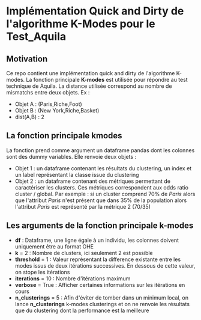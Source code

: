 # Implémentation Quick and Dirty de l'algorithme K-Modes pour le Test_Aquila



## Motivation
Ce repo contient une implémentation quick and dirty de l'algorithme K-modes. La fonction principale __K-modes__ est utilisée pour répondre au test technique de Aquila. La distance utilisée correspond au nombre de mismatchs entre deux objets. Ex :
 * Objet A : (Paris,Riche,Foot)
 * Objet B : (New York,Riche,Basket)
 * dist(A,B) : 2


## La fonction principale kmodes
La fonction prend comme argument un dataframe pandas dont les colonnes sont des dummy variables. Elle renvoie deux objets :
 * Objet 1 : un dataframe contenant les résultats du clustering, un index et un label représentant la classe issue du clustering
 * Objet 2 : un dataframe contenant des métriques permettant de caractériser les clusters. Ces métriques correspondent aux odds ratio cluster / global. Par exemple : si un cluster comprend 70% de _Paris_ alors que l'attribut _Paris_ n'est présent que dans 35% de la population alors l'attribut _Paris_ est représenté par la métrique 2 (70/35)

## Les arguments de la fonction principale k-modes
* **df** : Dataframe, une ligne égale à un individu, les colonnes doivent uniquement être au format OHE
* **k** = 2 : Nombre de clusters, ici seulement 2 est possible
* **threshold** = 1 : Valeur représentant la difference existante entre les modes issus de deux itérations successives. En dessous de cette valeur, on stope les itérations
* **iterations** = 10 : Nombre d'itérations maximum
* **verbose** = True : Afficher certaines informations sur les itérations en cours
* **n_clusterings** = 5 : Afin d'éviter de tomber dans un minimum local, on lance __n_clusterings__ k-modes clusterings et on ne renvoie les résultats que du clustering dont la performance est la meilleure